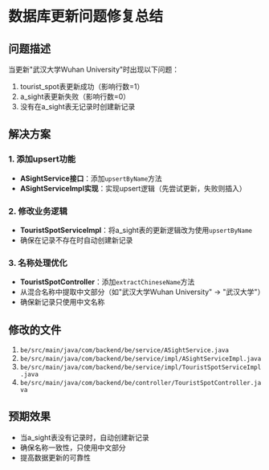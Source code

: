 # 数据库更新问题修复总结

## 问题描述
当更新"武汉大学Wuhan University"时出现以下问题：
1. tourist_spot表更新成功（影响行数=1）
2. a_sight表更新失败（影响行数=0）
3. 没有在a_sight表无记录时创建新记录

## 解决方案

### 1. 添加upsert功能
- **ASightService接口**：添加`upsertByName`方法
- **ASightServiceImpl实现**：实现upsert逻辑（先尝试更新，失败则插入）

### 2. 修改业务逻辑
- **TouristSpotServiceImpl**：将a_sight表的更新逻辑改为使用`upsertByName`
- 确保在记录不存在时自动创建新记录

### 3. 名称处理优化
- **TouristSpotController**：添加`extractChineseName`方法
- 从混合名称中提取中文部分（如"武汉大学Wuhan University" -> "武汉大学"）
- 确保新记录只使用中文名称

## 修改的文件
1. `be/src/main/java/com/backend/be/service/ASightService.java`
2. `be/src/main/java/com/backend/be/service/impl/ASightServiceImpl.java`
3. `be/src/main/java/com/backend/be/service/impl/TouristSpotServiceImpl.java`
4. `be/src/main/java/com/backend/be/controller/TouristSpotController.java`

## 预期效果
- 当a_sight表没有记录时，自动创建新记录
- 确保名称一致性，只使用中文部分
- 提高数据更新的可靠性